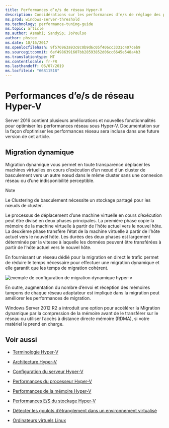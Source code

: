 ```yaml
---
title: Performances d’e/s de réseau Hyper-V
description: Considérations sur les performances d’e/s de réglage des performances d’Hyper-V du réseau
ms.prod: windows-server-threshold
ms.technology: performance-tuning-guide
ms.topic: article
ms.author: Asmahi; SandySp; JoPoulso
author: phstee
ms.date: 10/16/2017
ms.openlocfilehash: 9f576963a93c8c0b9d6c05f406cc3331c407ceb9
ms.sourcegitcommit: 6ef4986391607bb28593852d06cc6645e548a4b3
ms.translationtype: MT
ms.contentlocale: fr-FR
ms.lasthandoff: 06/07/2019
ms.locfileid: "66811518"
---
```

# <a name="hyper-v-network-io-performance"></a>Performances d’e/s de réseau Hyper-V

Server 2016 contient plusieurs améliorations et nouvelles fonctionnalités pour optimiser les performances réseau sous Hyper-V.  Documentation sur la façon d’optimiser les performances réseau sera incluse dans une future version de cet article.

## <a name="live-migration"></a>Migration dynamique

Migration dynamique vous permet en toute transparence déplacer les machines virtuelles en cours d’exécution d’un nœud d’un cluster de basculement vers un autre nœud dans le même cluster sans une connexion réseau ou d’une indisponibilité perceptible.

> [!NOTE]
> Le Clustering de basculement nécessite un stockage partagé pour les nœuds de cluster.

Le processus de déplacement d’une machine virtuelle en cours d’exécution peut être divisé en deux phases principales. La première phase copie la mémoire de la machine virtuelle à partir de l’hôte actuel vers le nouvel hôte. La deuxième phase transfère l’état de la machine virtuelle à partir de l’hôte actuel vers le nouvel hôte. Les durées des deux phases est largement déterminée par la vitesse à laquelle les données peuvent être transférées à partir de l’hôte actuel vers le nouvel hôte.

En fournissant un réseau dédié pour la migration en direct le trafic permet de réduire le temps nécessaire pour effectuer une migration dynamique et elle garantit que les temps de migration cohérent.

![exemple de configuration de migration dynamique hyper-v](../../media/perftune-guide-live-migration.png)

En outre, augmentation du nombre d’envoi et réception des mémoires tampons de chaque réseau adaptateur est impliqué dans la migration peut améliorer les performances de migration.

Windows Server 2012 R2 a introduit une option pour accélérer la Migration dynamique par la compression de la mémoire avant de le transférer sur le réseau ou utiliser l’accès à distance directe mémoire (RDMA), si votre matériel le prend en charge.

## <a name="see-also"></a>Voir aussi

-   [Terminologie Hyper-V](terminology.md)

-   [Architecture Hyper-V](architecture.md)

-   [Configuration du serveur Hyper-V](configuration.md)

-   [Performances du processeur Hyper-V](processor-performance.md)

-   [Performances de la mémoire Hyper-V](memory-performance.md)

-   [Performances E/S du stockage Hyper-V](storage-io-performance.md)

-   [Détecter les goulots d’étranglement dans un environnement virtualisé](detecting-virtualized-environment-bottlenecks.md)

-   [Ordinateurs virtuels Linux](linux-virtual-machine-considerations.md)
